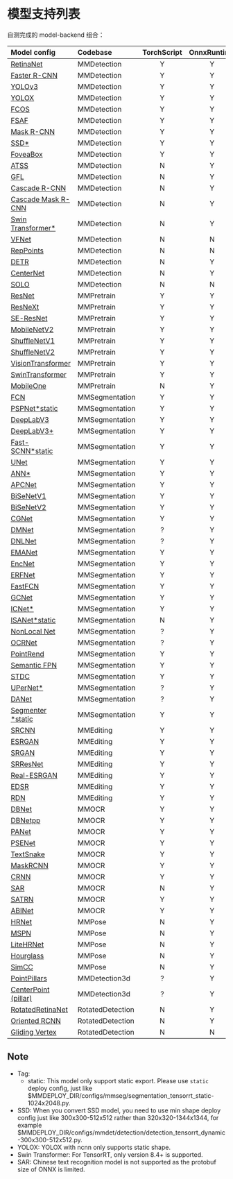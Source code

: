 # 模型支持列表

自测完成的 model-backend 组合：

| Model config                                                                                            | Codebase         | TorchScript | OnnxRuntime | TensorRT | ncnn | PPLNN | OpenVINO | Ascend | RKNN |
| :------------------------------------------------------------------------------------------------------ | :--------------- | :---------: | :---------: | :------: | :--: | :---: | :------: | :----: | :--: |
| [RetinaNet](https://github.com/open-mmlab/mmdetection/tree/3.x/configs/retinanet)                       | MMDetection      |      Y      |      Y      |    Y     |  Y   |   Y   |    Y     |   Y    |  Y   |
| [Faster R-CNN](https://github.com/open-mmlab/mmdetection/tree/3.x/configs/faster_rcnn)                  | MMDetection      |      Y      |      Y      |    Y     |  Y   |   Y   |    Y     |   Y    |  N   |
| [YOLOv3](https://github.com/open-mmlab/mmdetection/tree/3.x/configs/yolo)                               | MMDetection      |      Y      |      Y      |    Y     |  Y   |   N   |    Y     |   Y    |  Y   |
| [YOLOX](https://github.com/open-mmlab/mmdetection/tree/3.x/configs/yolox)                               | MMDetection      |      Y      |      Y      |    Y     |  Y   |   N   |    Y     |   N    |  Y   |
| [FCOS](https://github.com/open-mmlab/mmdetection/tree/3.x/configs/fcos)                                 | MMDetection      |      Y      |      Y      |    Y     |  Y   |   N   |    Y     |   N    |  N   |
| [FSAF](https://github.com/open-mmlab/mmdetection/tree/3.x/configs/fsaf)                                 | MMDetection      |      Y      |      Y      |    Y     |  Y   |   Y   |    Y     |   N    |  Y   |
| [Mask R-CNN](https://github.com/open-mmlab/mmdetection/tree/3.x/configs/mask_rcnn)                      | MMDetection      |      Y      |      Y      |    Y     |  N   |   N   |    Y     |   N    |  N   |
| [SSD](https://github.com/open-mmlab/mmdetection/tree/3.x/configs/ssd)[\*](#note)                        | MMDetection      |      Y      |      Y      |    Y     |  Y   |   N   |    Y     |   N    |  Y   |
| [FoveaBox](https://github.com/open-mmlab/mmdetection/tree/3.x/configs/foveabox)                         | MMDetection      |      Y      |      Y      |    N     |  N   |   N   |    Y     |   N    |  N   |
| [ATSS](https://github.com/open-mmlab/mmdetection/tree/3.x/configs/atss)                                 | MMDetection      |      N      |      Y      |    Y     |  N   |   N   |    Y     |   N    |  N   |
| [GFL](https://github.com/open-mmlab/mmdetection/tree/3.x/configs/gfl)                                   | MMDetection      |      N      |      Y      |    Y     |  N   |   ?   |    Y     |   N    |  N   |
| [Cascade R-CNN](https://github.com/open-mmlab/mmdetection/tree/3.x/configs/cascade_rcnn)                | MMDetection      |      N      |      Y      |    Y     |  N   |   Y   |    Y     |   N    |  N   |
| [Cascade Mask R-CNN](https://github.com/open-mmlab/mmdetection/tree/3.x/configs/cascade_rcnn)           | MMDetection      |      N      |      Y      |    Y     |  N   |   N   |    Y     |   N    |  N   |
| [Swin Transformer](https://github.com/open-mmlab/mmdetection/tree/3.x/configs/swin)[\*](#note)          | MMDetection      |      N      |      Y      |    Y     |  N   |   N   |    N     |   N    |  N   |
| [VFNet](https://github.com/open-mmlab/mmdetection/tree/3.x/configs/vfnet)                               | MMDetection      |      N      |      N      |    N     |  N   |   N   |    Y     |   N    |  N   |
| [RepPoints](https://github.com/open-mmlab/mmdetection/tree/3.x/configs/reppoints)                       | MMDetection      |      N      |      N      |    Y     |  N   |   ?   |    Y     |   N    |  N   |
| [DETR](https://github.com/open-mmlab/mmdetection/tree/3.x/configs/detr)                                 | MMDetection      |      N      |      Y      |    Y     |  N   |   ?   |    N     |   N    |  N   |
| [CenterNet](https://github.com/open-mmlab/mmdetection/tree/3.x/configs/centernet)                       | MMDetection      |      N      |      Y      |    Y     |  N   |   ?   |    N     |   N    |  N   |
| [SOLO](https://github.com/open-mmlab/mmdetection/tree/3.x/configs/solo)                                 | MMDetection      |      N      |      N      |    N     |  N   |   N   |    Y     |   N    |  N   |
| [ResNet](https://github.com/open-mmlab/mmpretrain/tree/1.x/configs/resnet)                              | MMPretrain       |      Y      |      Y      |    Y     |  Y   |   Y   |    Y     |   Y    |  Y   |
| [ResNeXt](https://github.com/open-mmlab/mmpretrain/tree/1.x/configs/resnext)                            | MMPretrain       |      Y      |      Y      |    Y     |  Y   |   Y   |    Y     |   Y    |  Y   |
| [SE-ResNet](https://github.com/open-mmlab/mmpretrain/tree/1.x/configs/seresnet)                         | MMPretrain       |      Y      |      Y      |    Y     |  Y   |   Y   |    Y     |   Y    |  Y   |
| [MobileNetV2](https://github.com/open-mmlab/mmpretrain/tree/1.x/configs/mobilenet_v2)                   | MMPretrain       |      Y      |      Y      |    Y     |  Y   |   Y   |    Y     |   Y    |  Y   |
| [ShuffleNetV1](https://github.com/open-mmlab/mmpretrain/tree/1.x/configs/shufflenet_v1)                 | MMPretrain       |      Y      |      Y      |    Y     |  Y   |   Y   |    Y     |   Y    |  Y   |
| [ShuffleNetV2](https://github.com/open-mmlab/mmpretrain/tree/1.x/configs/shufflenet_v2)                 | MMPretrain       |      Y      |      Y      |    Y     |  Y   |   Y   |    Y     |   Y    |  Y   |
| [VisionTransformer](https://github.com/open-mmlab/mmpretrain/tree/1.x/configs/vision_transformer)       | MMPretrain       |      Y      |      Y      |    Y     |  Y   |   ?   |    Y     |   Y    |  N   |
| [SwinTransformer](https://github.com/open-mmlab/mmpretrain/tree/1.x/configs/swin_transformer)           | MMPretrain       |      Y      |      Y      |    Y     |  N   |   ?   |    N     |   ?    |  N   |
| [MobileOne](https://github.com/open-mmlab/mmpretrain/tree/1.x/configs/mobileone)                        | MMPretrain       |      N      |      Y      |    Y     |  N   |   N   |    N     |   N    |  N   |
| [FCN](https://github.com/open-mmlab/mmsegmentation/tree/1.x/configs/fcn)                                | MMSegmentation   |      Y      |      Y      |    Y     |  Y   |   Y   |    Y     |   Y    |  Y   |
| [PSPNet](https://github.com/open-mmlab/mmsegmentation/tree/1.x/configs/pspnet)[\*static](#note)         | MMSegmentation   |      Y      |      Y      |    Y     |  Y   |   Y   |    Y     |   Y    |  Y   |
| [DeepLabV3](https://github.com/open-mmlab/mmsegmentation/tree/1.x/configs/deeplabv3)                    | MMSegmentation   |      Y      |      Y      |    Y     |  Y   |   Y   |    Y     |   Y    |  N   |
| [DeepLabV3+](https://github.com/open-mmlab/mmsegmentation/tree/1.x/configs/deeplabv3plus)               | MMSegmentation   |      Y      |      Y      |    Y     |  Y   |   Y   |    Y     |   Y    |  N   |
| [Fast-SCNN](https://github.com/open-mmlab/mmsegmentation/tree/1.x/configs/fastscnn)[\*static](#note)    | MMSegmentation   |      Y      |      Y      |    Y     |  N   |   Y   |    Y     |   N    |  Y   |
| [UNet](https://github.com/open-mmlab/mmsegmentation/tree/1.x/configs/unet)                              | MMSegmentation   |      Y      |      Y      |    Y     |  Y   |   Y   |    Y     |   Y    |  Y   |
| [ANN](https://github.com/open-mmlab/mmsegmentation/tree/1.x/configs/ann)[\*](#note)                     | MMSegmentation   |      Y      |      Y      |    Y     |  N   |   N   |    N     |   N    |  N   |
| [APCNet](https://github.com/open-mmlab/mmsegmentation/tree/1.x/configs/apcnet)                          | MMSegmentation   |      Y      |      Y      |    Y     |  Y   |   N   |    N     |   N    |  Y   |
| [BiSeNetV1](https://github.com/open-mmlab/mmsegmentation/tree/1.x/configs/bisenetv1)                    | MMSegmentation   |      Y      |      Y      |    Y     |  Y   |   N   |    Y     |   N    |  Y   |
| [BiSeNetV2](https://github.com/open-mmlab/mmsegmentation/tree/1.x/configs/bisenetv2)                    | MMSegmentation   |      Y      |      Y      |    Y     |  Y   |   N   |    Y     |   N    |  N   |
| [CGNet](https://github.com/open-mmlab/mmsegmentation/tree/1.x/configs/cgnet)                            | MMSegmentation   |      Y      |      Y      |    Y     |  Y   |   N   |    Y     |   N    |  Y   |
| [DMNet](https://github.com/open-mmlab/mmsegmentation/tree/1.x/configs/dmnet)                            | MMSegmentation   |      ?      |      Y      |    N     |  N   |   N   |    N     |   N    |  N   |
| [DNLNet](https://github.com/open-mmlab/mmsegmentation/tree/1.x/configs/dnlnet)                          | MMSegmentation   |      ?      |      Y      |    Y     |  Y   |   N   |    Y     |   N    |  N   |
| [EMANet](https://github.com/open-mmlab/mmsegmentation/tree/1.x/configs/emanet)                          | MMSegmentation   |      Y      |      Y      |    Y     |  N   |   N   |    Y     |   N    |  N   |
| [EncNet](https://github.com/open-mmlab/mmsegmentation/tree/1.x/configs/encnet)                          | MMSegmentation   |      Y      |      Y      |    Y     |  N   |   N   |    Y     |   N    |  N   |
| [ERFNet](https://github.com/open-mmlab/mmsegmentation/tree/1.x/configs/erfnet)                          | MMSegmentation   |      Y      |      Y      |    Y     |  Y   |   N   |    Y     |   N    |  Y   |
| [FastFCN](https://github.com/open-mmlab/mmsegmentation/tree/1.x/configs/fastfcn)                        | MMSegmentation   |      Y      |      Y      |    Y     |  Y   |   N   |    Y     |   N    |  N   |
| [GCNet](https://github.com/open-mmlab/mmsegmentation/tree/1.x/configs/gcnet)                            | MMSegmentation   |      Y      |      Y      |    Y     |  N   |   N   |    N     |   N    |  N   |
| [ICNet](https://github.com/open-mmlab/mmsegmentation/tree/1.x/configs/icnet)[\*](#note)                 | MMSegmentation   |      Y      |      Y      |    Y     |  N   |   N   |    Y     |   N    |  N   |
| [ISANet](https://github.com/open-mmlab/mmsegmentation/tree/1.x/configs/isanet)[\*static](#note)         | MMSegmentation   |      N      |      Y      |    Y     |  N   |   N   |    Y     |   N    |  Y   |
| [NonLocal Net](https://github.com/open-mmlab/mmsegmentation/tree/1.x/configs/nonlocal_net)              | MMSegmentation   |      ?      |      Y      |    Y     |  Y   |   N   |    Y     |   N    |  N   |
| [OCRNet](https://github.com/open-mmlab/mmsegmentation/tree/1.x/configs/ocrnet)                          | MMSegmentation   |      ?      |      Y      |    Y     |  Y   |   N   |    Y     |   N    |  Y   |
| [PointRend](https://github.com/open-mmlab/mmsegmentation/tree/1.x/configs/point_rend)                   | MMSegmentation   |      Y      |      Y      |    Y     |  N   |   N   |    Y     |   N    |  N   |
| [Semantic FPN](https://github.com/open-mmlab/mmsegmentation/tree/1.x/configs/sem_fpn)                   | MMSegmentation   |      Y      |      Y      |    Y     |  Y   |   N   |    Y     |   N    |  Y   |
| [STDC](https://github.com/open-mmlab/mmsegmentation/tree/1.x/configs/stdc)                              | MMSegmentation   |      Y      |      Y      |    Y     |  Y   |   N   |    Y     |   N    |  Y   |
| [UPerNet](https://github.com/open-mmlab/mmsegmentation/tree/1.x/configs/upernet)[\*](#note)             | MMSegmentation   |      ?      |      Y      |    Y     |  N   |   N   |    N     |   N    |  Y   |
| [DANet](https://github.com/open-mmlab/mmsegmentation/tree/1.x/configs/danet)                            | MMSegmentation   |      ?      |      Y      |    Y     |  N   |   N   |    N     |   N    |  N   |
| [Segmenter](https://github.com/open-mmlab/mmsegmentation/tree/1.x/configs/segmenter) [\*static](#note)  | MMSegmentation   |      Y      |      Y      |    Y     |  Y   |   N   |    Y     |   N    |  N   |
| [SRCNN](https://github.com/open-mmlab/mmediting/tree/1.x/configs/srcnn)                                 | MMEditing        |      Y      |      Y      |    Y     |  Y   |   Y   |    Y     |   N    |  N   |
| [ESRGAN](https://github.com/open-mmlab/mmediting/tree/1.x/configs/esrgan)                               | MMEditing        |      Y      |      Y      |    Y     |  Y   |   Y   |    Y     |   N    |  N   |
| [SRGAN](https://github.com/open-mmlab/mmediting/tree/1.x/configs/srgan_resnet)                          | MMEditing        |      Y      |      Y      |    Y     |  Y   |   Y   |    Y     |   N    |  N   |
| [SRResNet](https://github.com/open-mmlab/mmediting/tree/1.x/configs/srgan_resnet)                       | MMEditing        |      Y      |      Y      |    Y     |  Y   |   Y   |    Y     |   N    |  N   |
| [Real-ESRGAN](https://github.com/open-mmlab/mmediting/tree/1.x/configs/real_esrgan)                     | MMEditing        |      Y      |      Y      |    Y     |  Y   |   Y   |    Y     |   N    |  N   |
| [EDSR](https://github.com/open-mmlab/mmediting/tree/1.x/configs/edsr)                                   | MMEditing        |      Y      |      Y      |    Y     |  Y   |   N   |    Y     |   N    |  N   |
| [RDN](https://github.com/open-mmlab/mmediting/tree/1.x/configs/rdn)                                     | MMEditing        |      Y      |      Y      |    Y     |  Y   |   Y   |    Y     |   N    |  N   |
| [DBNet](https://github.com/open-mmlab/mmocr/blob/1.x/configs/textdet/dbnet)                             | MMOCR            |      Y      |      Y      |    Y     |  Y   |   Y   |    Y     |   Y    |  N   |
| [DBNetpp](https://github.com/open-mmlab/mmocr/blob/1.x/configs/textdet/dbnetpp)                         | MMOCR            |      Y      |      Y      |    Y     |  ?   |   ?   |    Y     |   ?    |  N   |
| [PANet](https://github.com/open-mmlab/mmocr/blob/1.x/configs/textdet/panet)                             | MMOCR            |      Y      |      Y      |    Y     |  Y   |   ?   |    Y     |   Y    |  N   |
| [PSENet](https://github.com/open-mmlab/mmocr/blob/1.x/configs/textdet/psenet)                           | MMOCR            |      Y      |      Y      |    Y     |  Y   |   ?   |    Y     |   Y    |  N   |
| [TextSnake](https://github.com/open-mmlab/mmocr/blob/1.x/configs/textdet/textsnake)                     | MMOCR            |      Y      |      Y      |    Y     |  Y   |   ?   |    ?     |   ?    |  N   |
| [MaskRCNN](https://github.com/open-mmlab/mmocr/blob/1.x/configs/textdet/maskrcnn)                       | MMOCR            |      Y      |      Y      |    Y     |  ?   |   ?   |    ?     |   ?    |  N   |
| [CRNN](https://github.com/open-mmlab/mmocr/blob/1.x/configs/textrecog/crnn)                             | MMOCR            |      Y      |      Y      |    Y     |  Y   |   Y   |    N     |   N    |  N   |
| [SAR](https://github.com/open-mmlab/mmocr/blob/1.x/configs/textrecog/sar)                               | MMOCR            |      N      |      Y      |    N     |  N   |   N   |    N     |   N    |  N   |
| [SATRN](https://github.com/open-mmlab/mmocr/blob/1.x/configs/textrecog/satrn)                           | MMOCR            |      Y      |      Y      |    Y     |  N   |   N   |    N     |   N    |  N   |
| [ABINet](https://github.com/open-mmlab/mmocr/blob/1.x/configs/textrecog/abinet)                         | MMOCR            |      Y      |      Y      |    Y     |  N   |   N   |    N     |   N    |  N   |
| [HRNet](https://mmpose.readthedocs.io/en/1.x/model_zoo_papers/backbones.html#hrnet-cvpr-2019)           | MMPose           |      N      |      Y      |    Y     |  Y   |   N   |    Y     |   N    |  N   |
| [MSPN](https://mmpose.readthedocs.io/en/1.x/model_zoo_papers/backbones.html#mspn-arxiv-2019)            | MMPose           |      N      |      Y      |    Y     |  Y   |   N   |    Y     |   N    |  N   |
| [LiteHRNet](https://mmpose.readthedocs.io/en/1.x/model_zoo_papers/backbones.html#litehrnet-cvpr-2021)   | MMPose           |      N      |      Y      |    Y     |  N   |   N   |    Y     |   N    |  N   |
| [Hourglass](https://mmpose.readthedocs.io/en/1.x/model_zoo_papers/backbones.html#hourglass-eccv-2016)   | MMPose           |      N      |      Y      |    Y     |  Y   |   N   |    Y     |   N    |  N   |
| [SimCC](https://mmpose.readthedocs.io/en/1.x/model_zoo_papers/algorithms.html#simcc-eccv-2022)          | MMPose           |      N      |      Y      |    Y     |  Y   |   N   |    N     |   N    |  N   |
| [PointPillars](https://github.com/open-mmlab/mmdetection3d/tree/dev-1.x/configs/pointpillars)           | MMDetection3d    |      ?      |      Y      |    Y     |  N   |   N   |    Y     |   N    |  N   |
| [CenterPoint (pillar)](https://github.com/open-mmlab/mmdetection3d/tree/dev-1.x/configs/centerpoint)    | MMDetection3d    |      ?      |      Y      |    Y     |  N   |   N   |    Y     |   N    |  N   |
| [RotatedRetinaNet](https://github.com/open-mmlab/mmrotate/blob/1.x/configs/rotated_retinanet/README.md) | RotatedDetection |      N      |      Y      |    Y     |  N   |   N   |    N     |   N    |  N   |
| [Oriented RCNN](https://github.com/open-mmlab/mmrotate/blob/1.x/configs/oriented_rcnn/README.md)        | RotatedDetection |      N      |      Y      |    Y     |  N   |   N   |    N     |   N    |  N   |
| [Gliding Vertex](https://github.com/open-mmlab/mmrotate/blob/1.x/configs/gliding_vertex/README.md)      | RotatedDetection |      N      |      N      |    Y     |  N   |   N   |    N     |   N    |  N   |

## Note

- Tag:
  - static: This model only support static export. Please use `static` deploy config, just like $MMDEPLOY_DIR/configs/mmseg/segmentation_tensorrt_static-1024x2048.py.
- SSD: When you convert SSD model, you need to use min shape deploy config just like 300x300-512x512 rather than 320x320-1344x1344, for example $MMDEPLOY_DIR/configs/mmdet/detection/detection_tensorrt_dynamic-300x300-512x512.py.
- YOLOX: YOLOX with ncnn only supports static shape.
- Swin Transformer: For TensorRT, only version 8.4+ is supported.
- SAR: Chinese text recognition model is not supported as the protobuf size of ONNX is limited.
